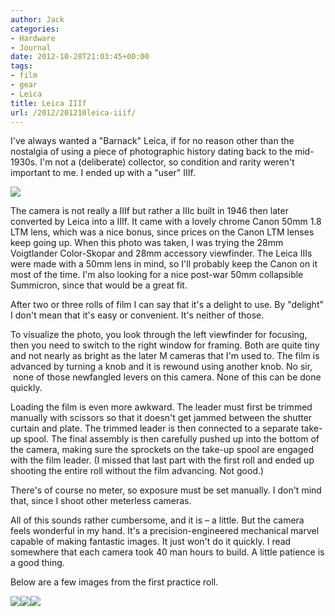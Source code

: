 ```yaml
---
author: Jack
categories:
- Hardware
- Journal
date: 2012-10-28T21:03:45+00:00
tags:
- film
- gear
- Leica
title: Leica IIIf
url: /2012/201210leica-iiif/
---
```


I've always wanted a "Barnack" Leica, if for no reason other than the nostalgia of using a piece of photographic history dating back to the mid-1930s. I'm not a (deliberate) collector, so condition and rarity weren't important to me. I ended up with a "user" IIIf.


![][1] 

The camera is not really a IIIf but rather a IIIc built in 1946 then later converted by Leica into a IIIf. It came with a lovely chrome Canon 50mm 1.8 LTM lens, which was a nice bonus, since prices on the Canon LTM lenses keep going up. When this photo was taken, I was trying the 28mm Voigtlander Color-Skopar and 28mm accessory viewfinder. The Leica IIIs were made with a 50mm lens in mind, so I'll probably keep the Canon on it most of the time. I'm also looking for a nice post-war 50mm collapsible Summicron, since that would be a great fit.

After two or three rolls of film I can say that it's a delight to use. By "delight" I don't mean that it's easy or convenient. It's neither of those.

To visualize the photo, you look through the left viewfinder for focusing, then you need to switch to the right window for framing. Both are quite tiny and not nearly as bright as the later M cameras that I'm used to. The film is advanced by turning a knob and it is rewound using another knob. No sir, &nbsp;none of those newfangled levers on this camera. None of this can be done quickly.

Loading the film is even more awkward. The leader must first be trimmed manually with scissors so that it doesn't get jammed between the shutter curtain and plate. The trimmed leader is then connected to a separate take-up spool. The final assembly is then carefully pushed up into the bottom of the camera, making sure the sprockets on the take-up spool are engaged with the film leader. (I missed that last part with the first roll and ended up shooting the entire roll without the film advancing. Not good.)

There's of course no meter, so exposure must be set manually. I don't mind that, since I shoot other meterless cameras. 

All of this sounds rather cumbersome, and it is &#8211; a little. But the camera feels wonderful in my hand. It's a precision-engineered mechanical marvel capable of making fantastic images. It just won't do it quickly. I read somewhere that each camera took 40 man hours to build. A little patience is a good thing.&nbsp;

Below are a few images from the first practice roll.

<div class="image-gallery-wrapper">
  <img src="/wp-content/uploads/2012/10/IIIf-FirstRoll-1.jpg" /><img src="/wp-content/uploads/2012/10/IIIf-FirstRoll-2.jpg" /><img src="/wp-content/uploads/2012/10/IIIf-FirstRoll-3.jpg" />
</div>

 [1]: /wp-content/uploads/2012/10/LeicaIIIf.jpg